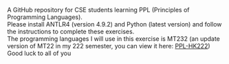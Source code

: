 A GitHub repository for CSE students learning PPL (Principles of Programming Languages). <br />
Please install ANTLR4 (version 4.9.2) and Python (latest version) and follow the instructions to complete these exercises. <br />
The programming languages I will use in this exercise is MT232 (an update version of MT22 in my 222 semester, you can view it here: [PPL-HK222](https://github.com/hieukien503/PPL-HK222)) <br />
Good luck to all of you
